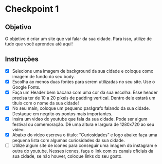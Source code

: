 # Checkpoint 1

## Objetivo

O objetivo é criar um site que vai falar da sua cidade. Para isso, utilize de tudo que você aprendeu até aqui!

## Instruções

- [x] Selecione uma imagem de background da sua cidade e coloque como imagem de fundo do seu body.
- [x] Escolha ao menos duas fontes para serem utilizadas no seu site. Use o Google Fonts.
- [x] Faça um Header bem bacana com uma cor da sua escolha. Esse header precisa ter de 10 a 20 píxels de padding vertical. Dentro dele estará um título com o nome da sua cidade!
- [x] No seu main, coloque um pequeno parágrafo falando da sua cidade. Destaque em negrito os pontos mais importantes.
- [x] Insira um video do youtube que fala da sua cidade. Pode ser algum festival ou comemoração. Dê uma altura e largura de 1280x720 ao seu vídeo.
- [x] Abaixo do vídeo escreva o título: “Curiosidades” e logo abaixo faça uma pequena lista com algumas curiosidades da sua cidade.
- [ ] Utilize algum site de ícones para conseguir uma imagem do instagram e outra do youtube. Nesses ícones, faça o link com os canais oficiais da sua cidade, se não houver, coloque links do seu gosto.
